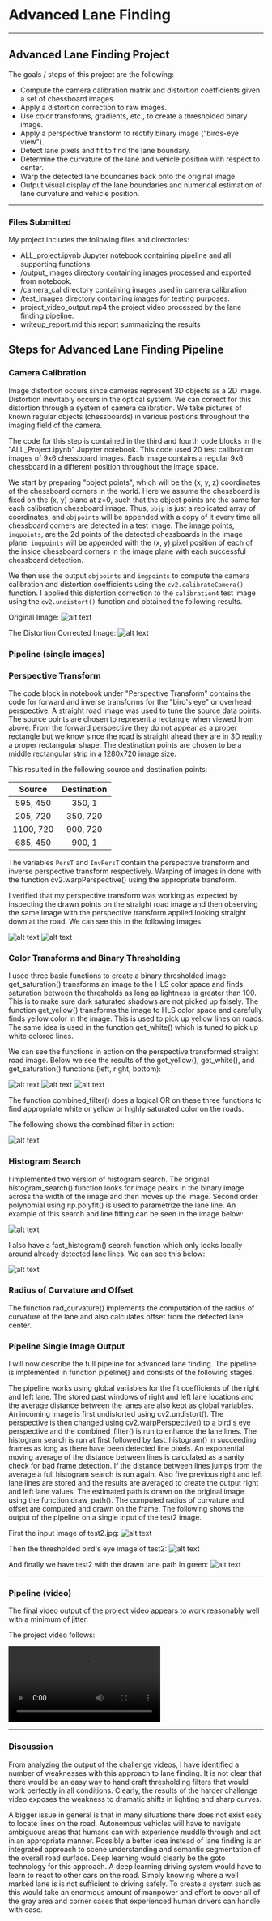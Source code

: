 # **Advanced Lane Finding** #

---

## **Advanced Lane Finding Project** ##

The goals / steps of this project are the following:

* Compute the camera calibration matrix and distortion coefficients given a set of chessboard images.
* Apply a distortion correction to raw images.
* Use color transforms, gradients, etc., to create a thresholded binary image.
* Apply a perspective transform to rectify binary image ("birds-eye view").
* Detect lane pixels and fit to find the lane boundary.
* Determine the curvature of the lane and vehicle position with respect to center.
* Warp the detected lane boundaries back onto the original image.
* Output visual display of the lane boundaries and numerical estimation of lane curvature and vehicle position.

[//]: # (Image References)

[image1]: ./output_images/distorted.jpg "Distorted"
[image2]: ./output_images/undistorted.jpg "Undistorted"
[image3]: ./output_images/straight_road.png "StraightRoad"
[image4]: ./output_images/looking_down.png "LookingDown"
[image5]: ./output_images/yellow.jpg "Yellow"
[image6]: ./output_images/white.jpg "White"
[image7]: ./output_images/saturation.jpg "Saturation"
[image8]: ./output_images/combined.jpg "Combined"
[image9]: ./output_images/histogram.jpg "Histogram"
[image10]: ./output_images/fast_histogram.png "Fast-Histogram"
[image11]: ./output_images/test2.jpg "Test2"
[image12]: ./output_images/test2-BirdsEye.jpg "BirdsEye View"
[image13]: ./output_images/test2-pipelined.jpg "Pipelined"
[video1]: ./project_video_output.mp4 "Video"


---


### Files Submitted ###

My project includes the following files and directories:

* ALL_project.ipynb  Jupyter notebook containing pipeline and all supporting functions.
* /output_images  directory containing images processed and exported from notebook.
* /camera_cal  directory containing images used in camera calibration
* /test_images  directory containing images for testing purposes.
* project_video_output.mp4  the project video processed by the lane finding pipeline.
* writeup_report.md  this report summarizing the results

## Steps for Advanced Lane Finding Pipeline ##

### Camera Calibration ###

Image distortion occurs since cameras represent 3D objects as a 2D image.  Distortion inevitably occurs in the optical system.  We can correct for this distortion through a system of camera calibration.  We take pictures of known regular objects (chessboards) in various postions throughout the imaging field of the camera.

The code for this step is contained in the third and fourth code blocks in the "ALL_Project.ipynb" Jupyter notebook.  This code used 20 test calibration images of 9x6 chessboard images.  Each image contains a regular 9x6 chessboard in a different position throughout the image space.

We start by preparing "object points", which will be the (x, y, z) coordinates of the chessboard corners in the world. Here we assume the chessboard is fixed on the (x, y) plane at z=0, such that the object points are the same for each calibration chessboard image.  Thus, `objp` is just a replicated array of coordinates, and `objpoints` will be appended with a copy of it every time all chessboard corners are detected in a test image.  The image points, `imgpoints`, are the 2d points of the detected chessboards in the image plane. `imgpoints` will be appended with the (x, y) pixel position of each of the inside chessboard corners in the image plane with each successful chessboard detection.

We then use the output `objpoints` and `imgpoints` to compute the camera calibration and distortion coefficients using the `cv2.calibrateCamera()` function.  I applied this distortion correction to the `calibration4` test image using the `cv2.undistort()` function and obtained the following results.

Original Image:
![alt text][image1]

The Distortion Corrected Image:
![alt text][image2]

### Pipeline (single images) ###

### Perspective Transform ###

The code block in notebook under "Perspective Transform" contains the code for forward and inverse transforms for the "bird's eye" or overhead perspective. A straight road image was used to tune the source data points.  The source points  are chosen to represent a rectangle when viewed from above.  From the forward perspective they do not appear as a proper rectangle but we know since the road is straight ahead they are in 3D reality a proper rectangular shape.  The destination points are chosen to be a middle rectangular strip in a 1280x720 image size.

This resulted in the following source and destination points:

| Source        | Destination   | 
|:-------------:|:-------------:| 
| 595, 450      | 350, 1        | 
| 205, 720      | 350, 720      |
| 1100, 720     | 900, 720      |
| 685, 450      | 900, 1        |

The variables `PersT` and `InvPersT` contain the perspective transform and inverse perspective transform respectively. Warping of images in done with the function cv2.warpPerspective() using the appropriate transform.

I verified that my perspective transform was working as expected by inspecting the drawn points on the straight road image and then observing the same image with the perspective transform applied looking straight down at the road.   We can see this in the following images:

![alt text][image3]
![alt text][image4]

### Color Transforms and Binary Thresholding ###

I used three basic functions to create a binary thresholded image.  get_saturation() transforms an image to the HLS color space and finds saturation between the thresholds as long as lightness is greater than 100.  This is to make sure dark saturated shadows are not picked up falsely.  The function get_yellow() transforms the image to HLS color space and carefully finds yellow color in the image.  This is used to pick up yellow lines on roads.  The same idea is used in the function get_white() which is tuned to pick up white colored lines.

We can see the functions in action on the perspective transformed straight road image.  Below we see the results of the get_yellow(), get_white(), and get_saturation() functions (left, right, bottom):

![alt text][image5]
![alt text][image6]
![alt text][image7]


The function combined_filter() does a logical OR on these three functions to find appropriate white or yellow or highly saturated color on the roads.

The following shows the combined filter in action:

![alt text][image8]


### Histogram Search ###

I implemented two version of histogram search.  The original histogram_search() function looks for image peaks in the binary image across the width of the image and then moves up the image.  Second order polynomial using np.polyfit() is used to parametrize the lane line.  An example of this search and line fitting can be seen in the image below:

![alt text][image9]

I also have a fast_histogram() search function which only looks locally around already detected lane lines.  We can see this below:

![alt text][image10]

### Radius of Curvature and Offset ###

The function rad_curvature() implements the computation of the radius of curvature of the lane and also calculates offset from the detected lane center.

### Pipeline Single Image Output ###

I will now describe the full pipeline for advanced lane finding.  The pipeline is implemented in function pipeline() and consists of the following stages.

The pipeline works using global variables for the fit coefficients of the right and left lane.  The stored past windows of right and left lane locations and the average distance between the lanes are also kept as global variables.  An incoming image is first undistorted using cv2.undistort(). The perspective is then changed using cv2.warpPerspective() to a bird's eye perspective and the combined_filter() is run to enhance the lane lines.  The histogram search is run at first followed by fast_histogram() in succeeding frames as long as there have been detected line pixels.  An exponential moving average of the distance between lines is calculated as a sanity check for bad frame detection.  If the distance between lines jumps from the average a full histogram search is run again.  Also five previous right and left lane lines are stored and the results are averaged to create the output right and left lane values.  The estimated path is drawn on the original image using the function draw_path().  The computed radius of curvature and offset are computed and drawn on the frame.  The following shows the output of the pipeline on a single input of the test2 image.

First the input image of test2.jpg:
![alt text][image11]

Then the thresholded bird's eye image of test2:
![alt text][image12]

And finally we have test2 with the drawn lane path in green:
![alt text][image13]



---

### Pipeline (video) ##

The final video output of the project video appears to work reasonably well with a minimum of jitter.

The project video follows:

![alt text][video1]

---

### Discussion ###

From analyzing the output of the challenge videos, I have identified a number of weaknesses with this approach to lane finding.  It is not clear that there would be an easy way to hand craft thresholding filters that would work perfectly in all conditions.  Clearly, the results of the harder challenge video exposes the weakness to dramatic shifts in lighting and sharp curves.

A bigger issue in general is that in many situations there does not exist easy to locate lines on the road.  Autonomous vehicles will have to navigate ambiguous areas that humans can with experience muddle through and act in an appropriate manner.  Possibly a better idea instead of lane finding is an integrated approach to scene understanding and semantic segmentation of the overall road surface.  Deep learning would clearly be the goto technology for this approach.
A deep learning driving system would have to learn to react to other cars on the road.  Simply knowing where a well marked lane is is not sufficient to driving safely.  To create a system such as this would take an enormous amount of manpower and effort to cover all of the gray area and corner cases that experienced human drivers can handle with ease. 
